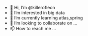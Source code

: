 - 👋 Hi, I’m @killerofleon
- 👀 I’m interested in big data
- 🌱 I’m currently learning atlas,spring
- 💞️ I’m looking to collaborate on ...
- 📫 How to reach me ...

<!---
killerofleon/killerofleon is a ✨ special ✨ repository because its `README.md` (this file) appears on your GitHub profile.
You can click the Preview link to take a look at your changes.
--->
